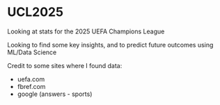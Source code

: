 # UCL2025
Looking at stats for the 2025 UEFA Champions League

Looking to find  some key insights, and to predict future outcomes using ML/Data Science

Credit to some sites where I found data:
- uefa.com
- fbref.com
- google (answers - sports)
